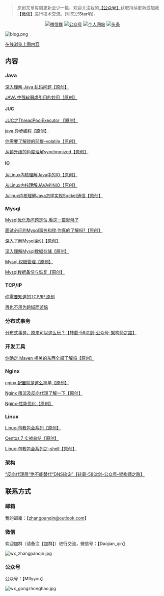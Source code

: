 > 原创文章每周更新至少一篇，欢迎关注我的[【公众号】](#公众号)获取持续更新或加我[【微信】](#微信)进行技术交流。(别忘记**Star**哟)。

<p align="center">
  <a href="#微信"><img src="https://img.shields.io/badge/weChat-微信群-blue.svg" alt="微信群"></a>
  <a href="#公众号"><img src="https://img.shields.io/badge/公众号-Mflyyou-important" alt="公众号"></a>
  <a href="http://mflyyou.cn/"><img src="https://img.shields.io/badge/个人网站-mflyyou.cn-critical" alt="个人网站"></a>
  <a href="https://www.toutiao.com/c/user/111159900906/#mid=1660292020183044"><img src="https://img.shields.io/badge/toutiao-头条-blue" alt="头条"></a>
</p>


![blog.png](http://ww1.sinaimg.cn/large/005YdyTogy1glfke3pv76j31rb3d7qgy.jpg)

[在线浏览上图内容](https://www.processon.com/view/link/5fcb3cc163768926b54f0c99)

## 内容

### Java

[深入理解 Java 乱码问题【原创】](https://mp.weixin.qq.com/s/fHrHJg_njDgEE1rHTGgxhA)

[JAVA 中强软弱虚引用的妙用【原创】](https://mp.weixin.qq.com/s/L_CQpZzRU6ZyTz6IM_9GWg)

#### JUC

[JUC之ThreadPoolExecutor 【原创】](https://mp.weixin.qq.com/s/d1WzMtovW_iNcpVB_WXx1A)

[java 异步编程【原创】](https://mp.weixin.qq.com/s/OpDqkoczaO4z0kA9bCo-Xw)

[你需要了解锁的前提-volatile【原创】](https://mp.weixin.qq.com/s/2JtQXDSnBFuf0pSMEFMPdA)

[从锁升级的角度理解synchronized【原创】](https://mp.weixin.qq.com/s/8qw1z0k7bthI_eVc-M6o-A)



#### IO

[从Linux内核理解Java中的IO【原创】](https://mp.weixin.qq.com/s/wcwKYU38wGLZUaryf1pqPw)

[从Linux内核理解JAVA的NIO【原创】](https://mp.weixin.qq.com/s/K72PLIgSNFH_GuOh5L0Clg)

[从linux内核理解Java怎样实现Socket通信【原创】](https://mp.weixin.qq.com/s/W2E90sVT_wDArKMNxoQ0Mw)

### Mysql

[Mysql优化及问题定位,看这一篇就够了](https://mp.weixin.qq.com/s/2riFK_0cCii9pV3fY9G6JA)

[面试必问的Mysql事务和锁,你真的了解吗?【原创】](https://mp.weixin.qq.com/s/GOOrKcicwzpZUMb70kZcIA)

[深入了解Mysql索引【原创】](https://mp.weixin.qq.com/s/EtaBDwvN60yEeEh6_-qIWg)

[深入理解Mysql数据存储【原创】](https://mp.weixin.qq.com/s/hnJE6CkjXSXS3FatG11E3Q)

[Mysql 权限管理【原创】](https://mp.weixin.qq.com/s/WbilZ1mxH9u9YXflRpkccQ)

[Mysql数据备份与恢复【原创】](https://mp.weixin.qq.com/s/JkB4z1a7fTSCAObnk-x7pw)

### TCP/IP

[你需要知道的TCP/IP 原创](https://mp.weixin.qq.com/s/W2E90sVT_wDArKMNxoQ0Mw)

[再也不用为跨域而苦恼](https://mp.weixin.qq.com/s/1F-5r3NZ-h92hpFDeW3dNA)

### 分布式事务

[分布式事务，原来可以这么玩？【转载-58沈剑-公众号-架构师之路】](https://mp.weixin.qq.com/s/juG8cZejCiSLWjkaaHTQiw)

### 开发工具

[你确定 Maven 相关的东西全部了解吗【原创】](https://mp.weixin.qq.com/s/WkfW3veizz3XbtbTL50KLQ)

### Nginx

[nginx 配置就是这么简单【原创】](https://mp.weixin.qq.com/s/XxUM45WFv3sl0LWZp6zEMw)

[Nginx 限流及反向代理了解一下【原创】](https://mp.weixin.qq.com/s/yZJ1rAdgMQL7O0Fi9Re5_Q)

[Nginx-性能优化【原创】](https://mp.weixin.qq.com/s/itSoW-AFH1dx6vu5cFdshw)

### Linux

[Linux-包教包会系列【原创】](https://mp.weixin.qq.com/s/JG3W0qz9fxhHlq6gZ0rKXg)

[Centos 7 实战总结【原创】](https://mp.weixin.qq.com/s/v6quqwBicHAoXcU6LFv26Q)

[Linux-包教包会系列之-shell【原创】](https://mp.weixin.qq.com/s/q591TSaOXjQWedOcyEUIig)



### 架构

[“反向代理层”绝不能替代“DNS轮询”【转载-58沈剑-公众号-架构师之路】](https://mp.weixin.qq.com/s/-tkXEjmzW92W5p43sf2h2w)

## 联系方式

### 邮箱

我的邮箱：【zhangpanqin@outlook.com】


### 微信

欢迎加群（请备注【加群】）进行交流，微信号：【Daojian_qin】

![wx_zhangpanqin.jpg](http://ww1.sinaimg.cn/mw690/005YdyTogy1glfkhhid1gj30s311c76m.jpg)

### 公众号

公众号：【Mflyyou】

![wx_gongzhonghao.jpg](http://ww1.sinaimg.cn/large/005YdyTogy1glfkguufkvj3076076gm3.jpg)

